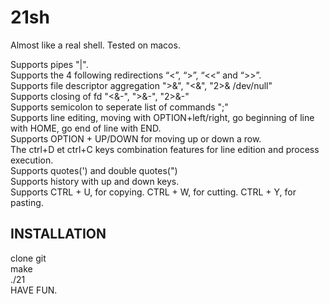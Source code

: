 # 21sh
Almost like a real shell. Tested on macos.

Supports pipes "|".\
Supports the 4 following redirections “<”, “>”, “<<” and “>>”.\
Supports file descriptor aggregation ">&", "<&", "2>& /dev/null"\
Supports closing of fd "<&-", ">&-", "2>&-"\
Supports semicolon to seperate list of commands ";"\
Supports line editing, moving with OPTION+left/right, go beginning of line with HOME, go end of line with END.\
Supports OPTION + UP/DOWN for moving up or down a row.\
The ctrl+D et ctrl+C keys combination features for line edition and process execution.\
Supports quotes(') and double quotes(")\
Supports history with up and down keys.\
Supports CTRL + U, for copying. CTRL + W, for cutting. CTRL + Y, for pasting.

## INSTALLATION
clone git\
make\
./21\
HAVE FUN.
